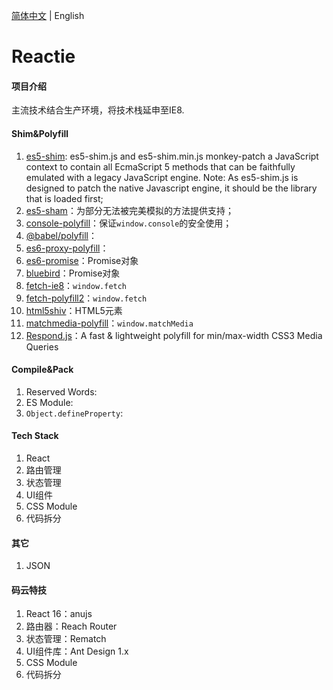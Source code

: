 [简体中文](README.zh-CN.md) | English

# Reactie

#### 项目介绍
主流技术结合生产环境，将技术栈延申至IE8.


#### Shim&Polyfill

1. <a href="https://github.com/es-shims/es5-shim/" target="_blank">es5-shim</a>: es5-shim.js and es5-shim.min.js monkey-patch a JavaScript context to contain all EcmaScript 5 methods that can be faithfully emulated with a legacy JavaScript engine. Note: As es5-shim.js is designed to patch the native Javascript engine, it should be the library that is loaded first;
1. <a href="https://github.com/es-shims/es5-shim/" target="_blank">es5-sham</a>：为部分无法被完美模拟的方法提供支持；
1. <a href="https://github.com/paulmillr/console-polyfill/" target="_blank">console-polyfill</a>：保证`window.console`的安全使用；
1. <a href="https://babeljs.io/docs/en/babel-polyfill/" target="_blank">@babel/polyfill</a>：
1. <a href="https://github.com/ambit-tsai/es6-proxy-polyfill/" target="_blank">es6-proxy-polyfill</a>：
1. <a href="https://github.com/stefanpenner/es6-promise/" target="_blank">es6-promise</a>：Promise对象
1. <a href="https://github.com/petkaantonov/bluebird/" target="_blank">bluebird</a>：Promise对象
1. <a href="https://github.com/camsong/fetch-ie8/" target="_blank">fetch-ie8</a>：`window.fetch`
1. <a href="https://github.com/RubyLouvre/fetch-polyfill/" target="_blank">fetch-polyfill2</a>：`window.fetch`
1. <a href="https://github.com/aFarkas/html5shiv/" target="_blank">html5shiv</a>：HTML5元素
1. <a href="https://github.com/paulirish/matchMedia.js/" target="_blank">matchmedia-polyfill</a>：`window.matchMedia`
1. <a href="https://github.com/scottjehl/Respond/" target="_blank">Respond.js</a>：A fast & lightweight polyfill for min/max-width CSS3 Media Queries

#### Compile&Pack

1. Reserved Words: 
1. ES Module: 
1. `Object.defineProperty`: 

#### Tech Stack

1. React
1. 路由管理
1. 状态管理
1. UI组件
1. CSS Module
1. 代码拆分

#### 其它
1. JSON

#### 码云特技

1. React 16：anujs
2. 路由器：Reach Router
3. 状态管理：Rematch
4. UI组件库：Ant Design 1.x
5. CSS Module
6. 代码拆分